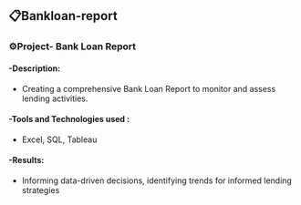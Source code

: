 ## 📋Bankloan-report
### ⚙Project- Bank Loan Report
#### -Description: 
- Creating a comprehensive Bank Loan Report to monitor and assess lending activities.
#### -Tools and Technologies used : 
- Excel, SQL, Tableau
#### -Results: 
- Informing data-driven decisions, identifying trends for informed lending strategies
